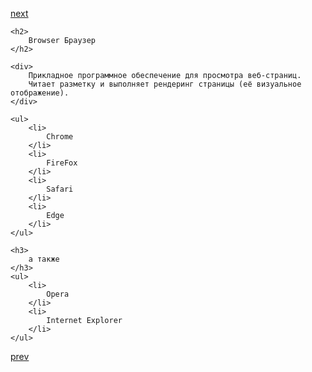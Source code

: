 <a href="04.md">next</a>

    <h2>
        Browser Браузер
    </h2>

    <div>
        Прикладное программное обеспечение для просмотра веб-страниц.
        Читает разметку и выполняет рендеринг страницы (её визуальное отображение).
    </div>

    <ul>
        <li>
            Chrome
        </li>
        <li>
            FireFox
        </li>
        <li>
            Safari
        </li>
        <li>
            Edge
        </li>
    </ul>

    <h3>
        а также
    </h3>
    <ul>
        <li>
            Opera
        </li>
        <li>
            Internet Explorer
        </li>
    </ul>

<a href="02.md">prev</a>